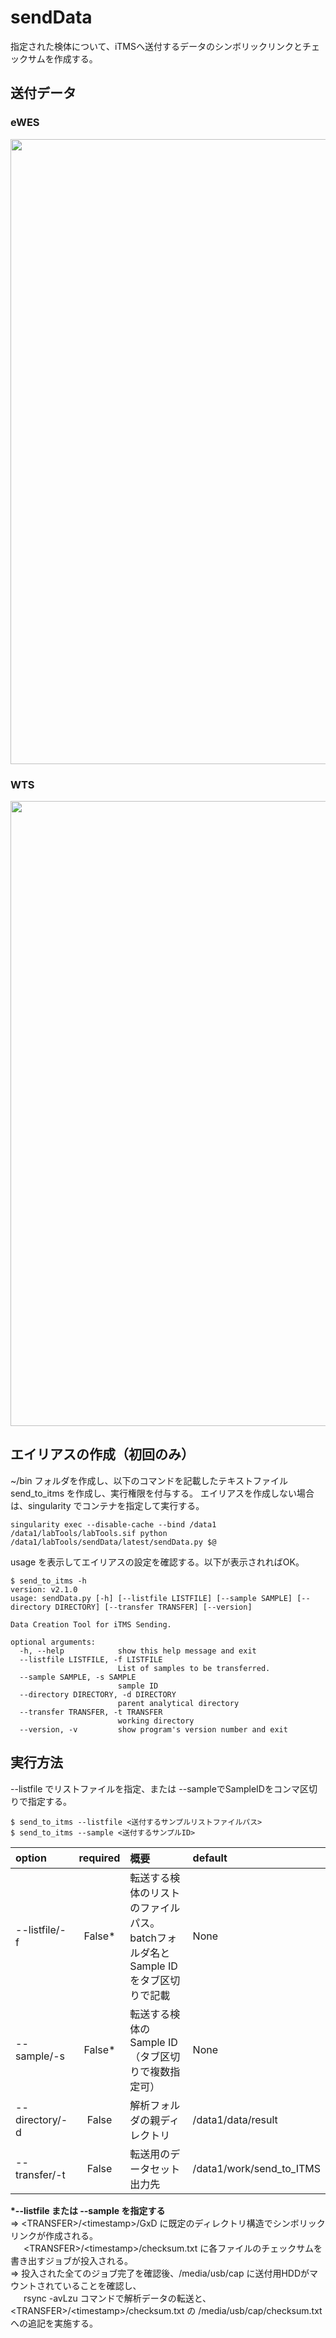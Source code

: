 # sendData
指定された検体について、iTMSへ送付するデータのシンボリックリンクとチェックサムを作成する。
## 送付データ
### **eWES**
<img src="https://github.com/user-attachments/assets/cd1eb924-470a-4087-b647-d831edc29c51" width="1000">

### **WTS**
<img src="https://github.com/user-attachments/assets/67533440-aa2c-4a35-8c6f-3020910bd0f6" width="1000">

## エイリアスの作成（初回のみ）
~/bin フォルダを作成し、以下のコマンドを記載したテキストファイル send_to_itms を作成し、実行権限を付与する。
エイリアスを作成しない場合は、singularity でコンテナを指定して実行する。
```
singularity exec --disable-cache --bind /data1 /data1/labTools/labTools.sif python /data1/labTools/sendData/latest/sendData.py $@
```
usage を表示してエイリアスの設定を確認する。以下が表示されればOK。
```
$ send_to_itms -h
version: v2.1.0
usage: sendData.py [-h] [--listfile LISTFILE] [--sample SAMPLE] [--directory DIRECTORY] [--transfer TRANSFER] [--version]

Data Creation Tool for iTMS Sending.

optional arguments:
  -h, --help            show this help message and exit
  --listfile LISTFILE, -f LISTFILE
                        List of samples to be transferred.
  --sample SAMPLE, -s SAMPLE
                        sample ID
  --directory DIRECTORY, -d DIRECTORY
                        parent analytical directory
  --transfer TRANSFER, -t TRANSFER
                        working directory
  --version, -v         show program's version number and exit
```
## 実行方法
--listfile でリストファイルを指定、または --sampleでSampleIDをコンマ区切りで指定する。
```
$ send_to_itms --listfile <送付するサンプルリストファイルパス>
$ send_to_itms --sample <送付するサンプルID>
```
| option        |required | 概要                                            |default            |
|:--------------|:-------:|:------------------------------------------------|:------------------|
|--listfile/-f  |False*   |転送する検体のリストのファイルパス。<br> batchフォルダ名とSample IDをタブ区切りで記載 |None |
|--sample/-s    |False*   |転送する検体のSample ID（タブ区切りで複数指定可）|None               |
|--directory/-d |False    |解析フォルダの親ディレクトリ                     |/data1/data/result |
|--transfer/-t  |False    |転送用のデータセット出力先                 |/data1/work/send_to_ITMS |

**\*--listfile または --sample を指定する** \
⇒ \<TRANSFER\>/\<timestamp\>/GxD に既定のディレクトリ構造でシンボリックリンクが作成される。\
&ensp;&ensp;&ensp;\<TRANSFER\>/\<timestamp\>/checksum.txt に各ファイルのチェックサムを書き出すジョブが投入される。\
⇒ 投入された全てのジョブ完了を確認後、/media/usb/cap に送付用HDDがマウントされていることを確認し、\
&ensp;&ensp;&ensp;rsync -avLzu コマンドで解析データの転送と、\<TRANSFER\>/\<timestamp\>/checksum.txt の /media/usb/cap/checksum.txt への追記を実施する。
